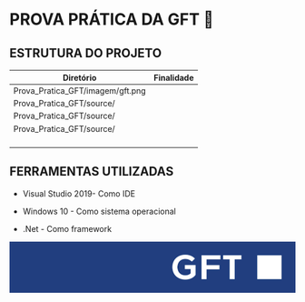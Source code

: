 # PROVA PRÁTICA DA GFT 📝


## ESTRUTURA DO PROJETO 

| Diretório                    	| Finalidade       	                                                                                        | 
|------------------------------	|---------------------------------------------------------------------------------------------------------- |
|Prova_Pratica_GFT/imagem/gft.png                              	|                             |
|Prova_Pratica_GFT/source/                               	|                             |
|Prova_Pratica_GFT/source/  	                              |                            	|
|Prova_Pratica_GFT/source/  	                              |                           	|
|                               	|                             |
|                               	|                             |
| 	                              |                            	|
| 	                              |                           	|

## FERRAMENTAS UTILIZADAS

* Visual Studio 2019- Como IDE

* Windows 10 - Como sistema operacional

* .Net - Como framework

 ![GFT](Prova_Pratica_GFT/imagem/gft.png)
